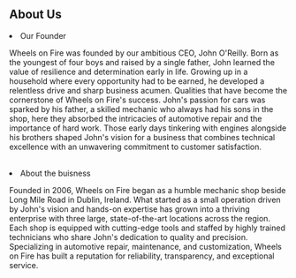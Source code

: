 <!DOCTYPE>
<html lang = "en">
<!DOCTYPE html>
<html lang="en">
<head>
  <meta charset="UTF-8">
  <meta name="viewport" content="width=device-width, initial-scale=1.0">

 <section id ="about">
  <h2>About Us</h2>
  <li>Our Founder</li>
  <p> Wheels on Fire was founded by our ambitious CEO, John O'Reilly. Born as the youngest of four boys and raised by a single father, John learned the value of resilience and determination early in life. Growing up in a household where every opportunity had to be earned, he developed a relentless drive and sharp business acumen. Qualities that have become the cornerstone of Wheels on Fire's success. John's passion for cars was sparked by his father, a skilled mechanic who always had his sons in the shop, here they absorbed the intricacies of automotive repair and the importance of hard work. Those early days tinkering with engines alongside his brothers shaped John's vision for a business that combines technical excellence with an unwavering commitment to customer satisfaction. </p>
  <br>
  <li> About the buisness </li>
  <p>Founded in 2006, Wheels on Fire began as a humble mechanic shop beside Long Mile Road in Dublin, Ireland. What started as a small operation driven by John's vision and hands-on expertise has grown into a thriving enterprise with three large, state-of-the-art locations across the region. Each shop is equipped with cutting-edge tools and staffed by highly trained technicians who share John's dedication to quality and precision. Specializing in automotive repair, maintenance, and customization, Wheels on Fire has built a reputation for reliability, transparency, and exceptional service.</p>
  <br>
  </section>

